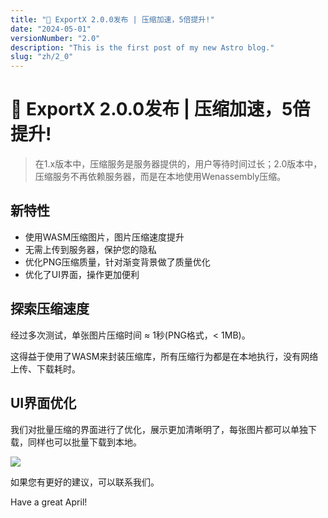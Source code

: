 ```yaml
---
title: "🎉 ExportX 2.0.0发布 | 压缩加速，5倍提升!"
date: "2024-05-01"
versionNumber: "2.0"
description: "This is the first post of my new Astro blog."
slug: "zh/2_0"
---
```


# 🎉 ExportX 2.0.0发布 | 压缩加速，5倍提升!

> 在1.x版本中，压缩服务是服务器提供的，用户等待时间过长；2.0版本中，压缩服务不再依赖服务器，而是在本地使用Wenassembly压缩。

## 新特性

- 使用WASM压缩图片，图片压缩速度提升
- 无需上传到服务器，保护您的隐私
- 优化PNG压缩质量，针对渐变背景做了质量优化
- 优化了UI界面，操作更加便利

## 探索压缩速度

经过多次测试，单张图片压缩时间 ≈ 1秒(PNG格式，< 1MB)。

这得益于使用了WASM来封装压缩库，所有压缩行为都是在本地执行，没有网络上传、下载耗时。

## UI界面优化

我们对批量压缩的界面进行了优化，展示更加清晰明了，每张图片都可以单独下载，同样也可以批量下载到本地。

![](https://x.abfree.com/assets/c132671b-6b9a-43b2-9ef5-5e78e022f33d)

如果您有更好的建议，可以联系我们。

Have a great April!
